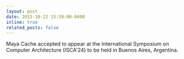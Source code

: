 ```yaml
---
layout: post
date: 2015-10-22 15:59:00-0400
inline: true
related_posts: false
---
```


Maya Cache accepted to appear at the International Symposium on Computer Architecture (ISCA'24) to be held in Buenos Aires, Argentina.
